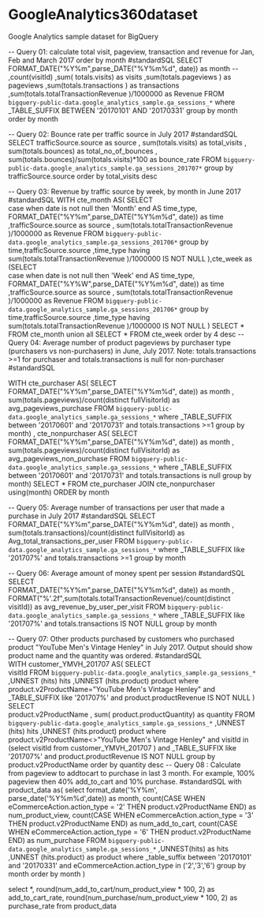 # GoogleAnalytics360dataset
Google Analytics sample dataset for BigQuery

-- Query 01: calculate total visit, pageview, transaction and revenue for Jan, Feb and March 2017 order by month
#standardSQL
SELECT FORMAT_DATE("%Y%m",parse_DATE("%Y%m%d", date)) as month
--  ,count(visitId)
  ,sum( totals.visits) as visits
  ,sum(totals.pageviews ) as pageviews
  ,sum(totals.transactions ) as transactions
  ,sum(totals.totalTransactionRevenue )/1000000 as Revenue
FROM `bigquery-public-data.google_analytics_sample.ga_sessions_*`
where _TABLE_SUFFIX BETWEEN '20170101' AND '20170331'
group by month
order by month

 
 -- Query 02: Bounce rate per traffic source in July 2017
#standardSQL
 SELECT trafficSource.source as source
  , sum(totals.visits) as total_visits
  , sum(totals.bounces) as total_no_of_bounces
  , sum(totals.bounces)/sum(totals.visits)*100 as bounce_rate
FROM `bigquery-public-data.google_analytics_sample.ga_sessions_201707*`
group by trafficSource.source
order by total_visits desc
 


-- Query 03: Revenue by traffic source by week, by month in June 2017
#standardSQL
WITH cte_month AS(
  SELECT  
    case when date is not null then 'Month' end AS time_type,
    FORMAT_DATE("%Y%m",parse_DATE("%Y%m%d", date)) as time
    ,trafficSource.source as source
    , sum(totals.totalTransactionRevenue )/1000000 as Revenue
  FROM `bigquery-public-data.google_analytics_sample.ga_sessions_201706*`
  group by time,trafficSource.source ,time_type
  having sum(totals.totalTransactionRevenue )/1000000 IS NOT NULL
  ),cte_week as
  (SELECT  
    case when date is not null then 'Week' end AS time_type,
    FORMAT_DATE("%Y%W",parse_DATE("%Y%m%d", date)) as time
    ,trafficSource.source as source
    , sum(totals.totalTransactionRevenue )/1000000 as Revenue
  FROM `bigquery-public-data.google_analytics_sample.ga_sessions_201706*`
  group by time,trafficSource.source ,time_type
  having sum(totals.totalTransactionRevenue )/1000000 IS NOT NULL
  )
SELECT * FROM cte_month 
union all
SELECT * FROM cte_week 
order by 4 desc
--Query 04: Average number of product pageviews by purchaser type (purchasers vs non-purchasers) in June, July 2017. Note: totals.transactions >=1 for purchaser and totals.transactions is null for non-purchaser
#standardSQL
 
WITH cte_purchaser AS(
SELECT      
    FORMAT_DATE("%Y%m",parse_DATE("%Y%m%d", date)) as month
    , sum(totals.pageviews)/count(distinct fullVisitorId) as avg_pageviews_purchase
FROM `bigquery-public-data.google_analytics_sample.ga_sessions_*`
where _TABLE_SUFFIX between '20170601' and '20170731' 
  and totals.transactions >=1
group by month)
, cte_nonpurchaser AS(
SELECT      
    FORMAT_DATE("%Y%m",parse_DATE("%Y%m%d", date)) as month
    , sum(totals.pageviews)/count(distinct fullVisitorId) as avg_pageviews_non_purchase 
FROM `bigquery-public-data.google_analytics_sample.ga_sessions_*`
where _TABLE_SUFFIX between '20170601' and '20170731' 
   and totals.transactions is null
 group by month)
SELECT * FROM cte_purchaser 
JOIN cte_nonpurchaser 
using(month)
ORDER by month
 
 
 
-- Query 05: Average number of transactions per user that made a purchase in July 2017
#standardSQL
 SELECT      
    FORMAT_DATE("%Y%m",parse_DATE("%Y%m%d", date)) as month
    , sum(totals.transactions)/count(distinct fullVisitorId) as Avg_total_transactions_per_user
FROM `bigquery-public-data.google_analytics_sample.ga_sessions_*`
where _TABLE_SUFFIX like '201707%'
  and totals.transactions >=1
group by month



-- Query 06: Average amount of money spent per session
#standardSQL
SELECT      
    FORMAT_DATE("%Y%m",parse_DATE("%Y%m%d", date)) as month
    , FORMAT("%'.2f",sum(totals.totalTransactionRevenue)/count(distinct visitId)) as avg_revenue_by_user_per_visit
FROM `bigquery-public-data.google_analytics_sample.ga_sessions_*`
where _TABLE_SUFFIX like '201707%'
  and totals.transactions IS NOT NULL
group by month
 

-- Query 07: Other products purchased by customers who purchased product "YouTube Men's Vintage Henley" in July 2017. Output should show product name and the quantity was ordered.
#standardSQL   
WITH customer_YMVH_201707 AS(
  SELECT      
      visitId
  FROM `bigquery-public-data.google_analytics_sample.ga_sessions_*`
    ,UNNEST (hits) hits
    ,UNNEST (hits.product) product
  where product.v2ProductName="YouTube Men's Vintage Henley"
    and _TABLE_SUFFIX like '201707%'
    and product.productRevenue IS NOT NULL
)
SELECT      
    product.v2ProductName
    , sum( product.productQuantity) as quantity
FROM `bigquery-public-data.google_analytics_sample.ga_sessions_*`
  ,UNNEST (hits) hits
  ,UNNEST (hits.product) product
where product.v2ProductName<>"YouTube Men's Vintage Henley"
  and visitId in (select visitId from customer_YMVH_201707 )
  and _TABLE_SUFFIX like '201707%'
  and product.productRevenue IS NOT NULL
group by product.v2ProductName
order by quantity desc
-- Query 08 : Calculate from pageview to addtocart to purchase in last 3 month. For example, 100% pageview then 40% add_to_cart and 10% purchase.
#standardSQL
with product_data as(
select
    format_date('%Y%m', parse_date('%Y%m%d',date)) as month,
    count(CASE WHEN eCommerceAction.action_type = '2' THEN product.v2ProductName END) as num_product_view,
    count(CASE WHEN eCommerceAction.action_type = '3' THEN product.v2ProductName END) as num_add_to_cart,
    count(CASE WHEN eCommerceAction.action_type = '6' THEN product.v2ProductName END) as num_purchase
FROM `bigquery-public-data.google_analytics_sample.ga_sessions_*`
,UNNEST(hits) as hits
,UNNEST (hits.product) as product
where _table_suffix between '20170101' and '20170331'
and eCommerceAction.action_type in ('2','3','6')
group by month
order by month
)
 
select
    *,
    round(num_add_to_cart/num_product_view * 100, 2) as add_to_cart_rate,
    round(num_purchase/num_product_view * 100, 2) as purchase_rate
from product_data
